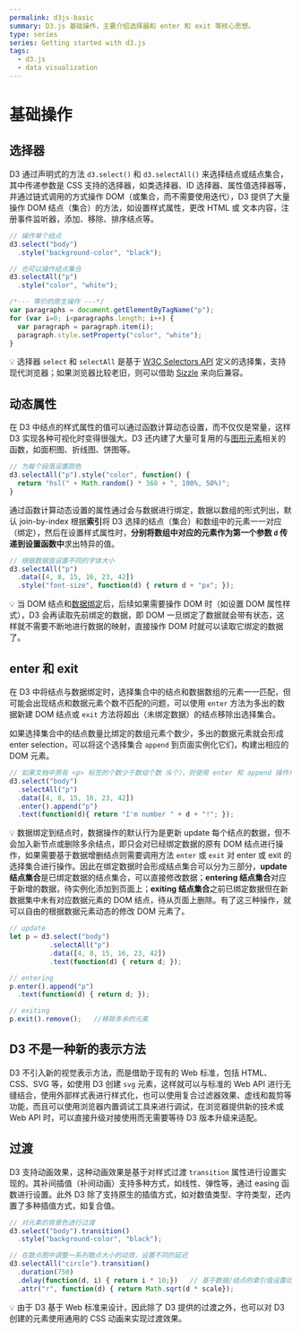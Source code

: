 ```yaml
---
permalink: d3js-basic
summary: D3.js 基础操作，主要介绍选择器和 enter 和 exit 等核心思想。
type: series
series: Getting started with d3.js
tags:
  - d3.js
  - data visualization
---
```

# 基础操作

## 选择器
D3 通过声明式的方法 `d3.select()` 和 `d3.selectAll()` 来选择结点或结点集合，其中传递参数是 CSS 支持的选择器，如类选择器、ID 选择器、属性值选择器等，并通过链式调用的方式操作 DOM（或集合，而不需要使用迭代），D3 提供了大量操作 DOM 结点（集合）的方法，如设置样式属性，更改 HTML 或 文本内容，注册事件监听器，添加、移除、排序结点等。

```js
// 操作单个结点
d3.select("body")
  .style("background-color", "black");

// 也可以操作结点集合
d3.selectAll("p")
  .style("color", "white");

/*--- 等价的原生操作 ---*/
var paragraphs = document.getElementByTagName("p");
for (var i=0; i<paragraphs.length; i++) {
  var paragraph = paragraph.item(i);
  paragraph.style.setProperty("color", "white");
}
```

:bulb: 选择器 `select` 和 `selectAll` 是基于 [W3C Selectors API](https://www.w3.org/TR/selectors-api/) 定义的选择集，支持现代浏览器；如果浏览器比较老旧，则可以借助 [Sizzle](http://sizzlejs.com/) 来向后兼容。

## 动态属性
在 D3 中结点的样式属性的值可以通过函数计算动态设置，而不仅仅是常量，这样 D3 实现各种可视化时变得很强大。D3 还内建了大量可复用的与[图形元素](https://github.com/d3/d3-shape)相关的函数，如面积图、折线图、饼图等。

```js
// 为每个段落设置颜色
d3.selectAll("p").style("color", function() {
  return "hsl(" + Math.random() * 360 + ", 100%, 50%)";
}
```

通过函数计算动态设置的属性通过会与数据进行绑定，数据以数组的形式列出，默认 join-by-index 根据**索引**将 D3 选择的结点（集合）和数组中的元素一一对应（绑定），然后在设置样式属性时，**分别将数组中对应的元素作为第一个参数 `d` 传递到设置函数中**求出特异的值。

```js
// 根据数据值设置不同的字体大小
d3.selectAll("p")
  .data([4, 8, 15, 16, 23, 42])
  .style("font-size", function(d) { return d + "px"; });
```

:bulb: 当 DOM 结点和[数据绑定](https://bost.ocks.org/mike/join/)后，后续如果需要操作 DOM 时（如设置 DOM 属性样式），D3 会再读取先前绑定的数据，即 DOM 一旦绑定了数据就会带有状态，这样就不需要不断地进行数据的映射，直接操作 DOM 时就可以读取它绑定的数据了。

## enter 和 exit
在 D3 中将结点与数据绑定时，选择集合中的结点和数据数组的元素一一匹配，但可能会出现结点和数据元素个数不匹配的问题，可以使用 `enter` 方法为多出的数据新建 DOM 结点或 `exit` 方法将超出（未绑定数据）的结点移除出选择集合。

如果选择集合中的结点数量比绑定的数组元素个数少，多出的数据元素就会形成 enter selection，可以将这个选择集合 `append` 到页面实例化它们，构建出相应的 DOM 元素。

```js
// 如果文档中原有 <p> 标签的个数少于数组个数（6个），则使用 enter 和 append 操作来补齐 DOM 元素
d3.select("body")
  .selectAll("p")
  .data([4, 8, 15, 16, 23, 42])
  .enter().append("p")
  .text(function(d){ return "I'm number " + d + "!"; });
```

:bulb: 数据绑定到结点时，数据操作的默认行为是更新 update 每个结点的数据，但不会加入新节点或删除多余结点，即只会对已经绑定数据的原有 DOM 结点进行操作，如果需要基于数据增删结点则需要调用方法 `enter` 或 `exit` 对 enter 或 exit 的选择集合进行操作。因此在绑定数据时会形成结点集合可以分为三部分，**update 结点集合**是已绑定数据的结点集合，可以直接修改数据；**entering 结点集合**对应于新增的数据，待实例化添加到页面上；**exiting 结点集合**之前已绑定数据但在新数据集中未有对应数据元素的 DOM 结点，待从页面上删除。有了这三种操作，就可以自由的根据数据元素动态的修改 DOM 元素了。

```js
// update
let p = d3.select("body")
          .selectAll("p")
          .data([4, 8, 15, 16, 23, 42])
          .text(function(d) { return d; });

// entering
p.enter().append("p")
  .text(function(d) { return d; });

// exiting
p.exit().remove();   //移除多余的元素
```

## D3 不是一种新的表示方法
D3 不引入新的视觉表示方法，而是借助于现有的 Web 标准，包括 HTML、CSS、SVG 等，如使用 D3 创建 `svg` 元素，这样就可以与标准的 Web API 进行无缝结合，使用外部样式表进行样式化，也可以使用复合过滤器效果、虚线和裁剪等功能，而且可以使用浏览器内置调试工具来进行调试，在浏览器提供新的技术或 Web API 时，可以直接升级对接使用而无需要等待 D3 版本升级来适配。

## 过渡
D3 支持动画效果，这种动画效果是基于对样式过渡 `transition` 属性进行设置实现的。其补间插值（补间动画）支持多种方式，如线性、弹性等，通过 easing 函数进行设置。此外 D3 除了支持原生的插值方式，如对数值类型、字符类型，还内置了多种插值方式，如复合值。

```js
// 对元素的背景色进行过渡
d3.select("body").transition()
  .style("background-color", "black");

// 在散点图中调整一系列散点大小的动效，设置不同的延迟
d3.selectAll("circle").transition()
  .duration(750)
  .delay(function(d, i) { return i * 10;})   // 基于数据/结点的索引值设置动效的延迟
  .attr("r", function(d) { return Math.sqrt(d * scale});
```

:bulb: 由于 D3 基于 Web 标准来设计，因此除了 D3 提供的过渡之外，也可以对 D3 创建的元素使用通用的 CSS 动画来实现过渡效果。